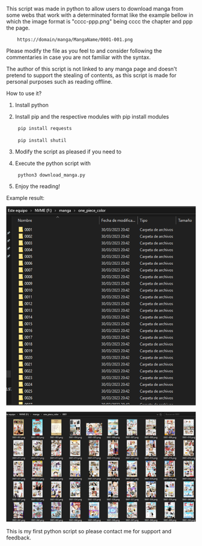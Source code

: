 This script was made in python to allow users to download manga from some webs that work with a determinated format like the example bellow in which the image format is "cccc-ppp.png" being cccc the chapter and ppp the page.

        https://domain/manga/MangaName/0001-001.png

Please modify the file as you feel to and consider following the commentaries in case you are not familiar with the syntax.

The author of this script is not linked to any manga page and doesn't pretend to support the stealing of contents, as this script is made for personal purposes such as reading offline.

How to use it?

1. Install python
2. Install pip and the respective modules with pip install modules

        pip install requests

        pip install shutil

3. Modify the script as pleased if you need to
4. Execute the python script with

        python3 download_manga.py

5. Enjoy the reading!

Example result:

![chapter folders in manga folter](https://github.com/AlbertoN97/Python-manga-downloader/blob/main/example_result.png)

![chapter images](https://github.com/AlbertoN97/Python-manga-downloader/blob/main/example_images.png)

This is my first python script so please contact me for support and feedback.
